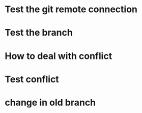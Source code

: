 # Test the git remote connection
# Test the branch
# How to deal with conflict
# Test conflict
# change in old  branch
